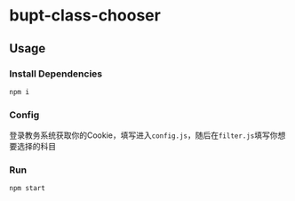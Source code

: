 # bupt-class-chooser
## Usage
### Install Dependencies
```bash
npm i
```
### Config
登录教务系统获取你的Cookie，填写进入`config.js`，随后在`filter.js`填写你想要选择的科目
### Run
```bash
npm start
```